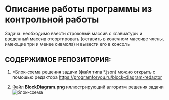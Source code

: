 # Описание работы программы из контрольной работы

Задача: необходимо ввести строковый массив с клавиатуры и введенный массив отсортировать (оставить в конечном массиве члены, имеющие три и менее сивмола) и вывести его в консоль

## **СОДЕРЖИМОЕ РЕПОЗИТОРИЯ:**



1. *Блок-схема решения задачи (файл типа *.json) можно открыть с помощью редактора https://programforyou.ru/block-diagram-redactor

2. Файл **BlockDiagram.png** иллюстрирующий алгоритм решения задачи ![блок-схема](ControlWork1quarter/BlockDiagram.png)
